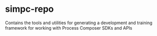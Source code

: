# simpc-repo
Contains the tools and utilities for generating a development and training framework for working with Process Composer SDKs and APIs
